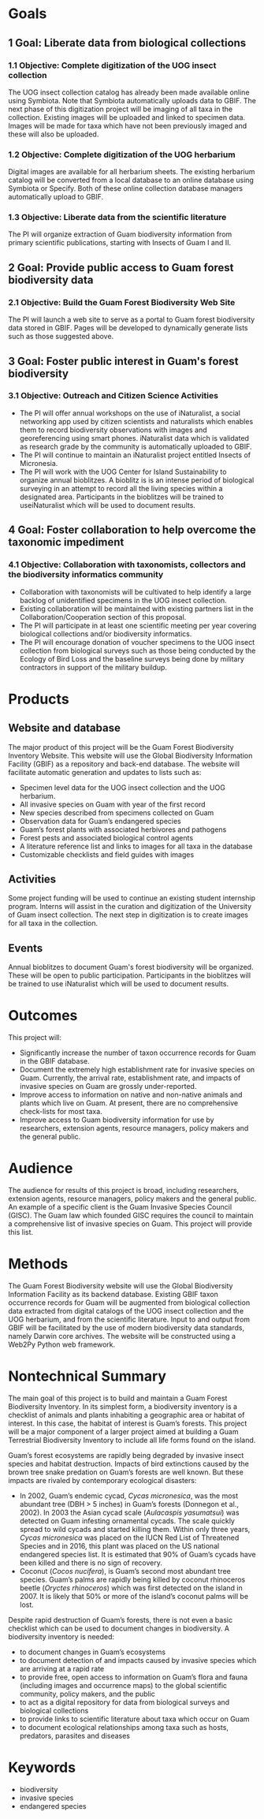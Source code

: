 # Goals 

## 1 Goal: Liberate data from biological collections 

### 1.1 Objective: Complete digitization of the UOG insect collection 
The UOG insect collection catalog has already been made available online using Symbiota. Note that Symbiota automatically uploads data to GBIF. The next phase of this digitization project will be imaging of all taxa in the collection. Existing images will be uploaded and linked to specimen data. Images will be made for taxa which have not been previously imaged and these will also be uploaded. 

### 1.2 Objective: Complete digitization of the UOG herbarium 
Digital images are available for all herbarium sheets. The existing herbarium catalog will be converted from a local database to an online database using Symbiota or Specify. Both of these online collection database managers automatically upload to GBIF. 

### 1.3 Objective: Liberate data from the scientific literature 
The PI will organize extraction of Guam biodiversity information from primary scientific publications, starting with Insects of Guam I and II. 

## 2 Goal: Provide public access to Guam forest biodiversity data

### 2.1 Objective: Build the Guam Forest Biodiversity Web Site
The PI will launch a web site to serve as a portal to Guam forest biodiversity data stored in GBIF. Pages will be developed to dynamically generate lists such as those suggested above. 

## 3 Goal: Foster public interest in Guam's forest biodiversity

### 3.1 Objective: Outreach and Citizen Science Activities
* The PI will offer annual workshops on the use of iNaturalist, a  social networking app used by citizen scientists and  naturalists which enables them to record biodiversity  observations with images and georeferencing using smart phones.   iNaturalist data which is validated as research grade by the  community is automatically uploaded to GBIF. 
* The PI will continue to maintain an iNaturalist project  entitled Insects of Micronesia. 
* The PI will work with the UOG Center for Island Sustainability  to organize annual bioblitzes. A bioblitz is is an intense  period of biological surveying in an attempt to record all the  living species within a designated area. Participants in the  bioblitzes will be trained to useiNaturalist which will be  used to document results. 

## 4 Goal: Foster collaboration to help overcome the taxonomic impediment

### 4.1 Objective: Collaboration with taxonomists, collectors and the biodiversity informatics community
* Collaboration with taxonomists will be cultivated to help  identify a large backlog of unidentified specimens in the UOG  insect collection. 
* Existing collaboration will be maintained with existing  partners list in the Collaboration/Cooperation section of this  proposal. 
* The PI will participate in at least one scientific meeting per  year covering biological collections and/or biodiversity  informatics. 
* The PI will encourage donation of voucher specimens to the UOG insect collection from biological surveys such as those being  conducted by the Ecology of Bird Loss and the baseline surveys  being done by military contractors in support of the military buildup.

# Products

## Website and database
The major product of this project will be the Guam Forest Biodiversity Inventory Website. This website will use the Global Biodiversity Information Facility (GBIF) as a repository and back-end database. The website will facilitate automatic generation and updates to lists such as:
* Specimen level data for the UOG insect collection and the UOG herbarium.
* All invasive species on Guam with year of the first record
* New species described from specimens collected on Guam
* Observation data for Guam’s endangered species
* Guam’s forest plants with associated herbivores and pathogens
* Forest pests and associated biological control agents
* A literature reference list and links to images for all taxa in the database
* Customizable checklists and field guides with images

## Activities
Some project funding will be used to continue an existing student internship program. Interns will assist in the curation and digitization of the University of Guam insect collection. The next step in digitization is to create images for all taxa in the collection.

## Events
Annual bioblitzes to document Guam's forest biodiversity will be organized. These will be open to public participation. Participants in the bioblitzes will be trained to use iNaturalist which will be used to document results. 

# Outcomes

This project will:
* Significantly increase the number of taxon occurrence records for Guam in the GBIF database.
* Document the extremely high establishment rate for invasive species on Guam. Currently, the arrival rate, establishment rate, and impacts of invasive species on Guam are grossly under-reported.
* Improve access to information on native and non-native animals and plants which live on Guam. At present, there are no comprehensive check-lists for most taxa.
* Improve access to Guam biodiversity information for use by researchers, extension agents, resource managers, policy makers and the general public.

# Audience
The audience for results of this project is broad, including researchers, extension agents, resource managers, policy makers and the general public. An example of a specific client is the Guam Invasive Species Council (GISC). The Guam law which founded GISC requires the council to maintain a comprehensive list of invasive species on Guam. This project will provide this list.

# Methods
The Guam Forest Biodiversity website will use the Global Biodiversity Information Facility as its backend database. Existing GBIF taxon occurrence records for Guam will be augmented from biological collection data extracted from digital catalogs of the UOG insect collection and the UOG herbarium, and from the scientific literature. Input to and output from GBIF will be facilitated by the use of modern biodiversity data standards, namely Darwin core archives. The website will be constructed using a Web2Py Python web framework.

# Nontechnical Summary
The main goal of this project is to build and maintain a Guam Forest Biodiversity Inventory. In its simplest form, a biodiversity inventory is a checklist of animals and plants inhabiting a geographic area or habitat of interest. In this case, the habitat of interest is Guam’s forests. This project will be a major component of a larger project aimed at building a Guam Terrestrial Biodiversity Inventory to include all life forms found on the island.

 Guam’s forest ecosystems are rapidly being degraded by invasive insect species and habitat destruction. Impacts of bird extinctions caused by the brown tree snake predation on Guam’s forests are well known. But these impacts are rivaled by contemporary ecological disasters:

* In 2002, Guam’s endemic cycad, *Cycas micronesica*, was the most abundant tree (DBH > 5 inches) in Guam’s forests (Donnegon et al., 2002). In 2003 the Asian cycad scale (*Aulacaspis yasumatsui*) was detected on Guam infesting ornamental cycads. The scale quickly spread to wild cycads and started killing them. Within only three  years, *Cycas micronesica* was placed on the IUCN Red List of Threatened Species and in 2016, this plant was placed on the US national endangered species list. It is estimated that 90% of Guam’s cycads have been killed and there is no sign of recovery.
* Coconut (*Cocos nucifera*), is Guam’s second most abundant tree species. Guam’s palms are rapidly being killed by coconut rhinoceros beetle (*Oryctes rhinoceros*) which was first detected on the island in 2007. It is likely that 50% or more of the island’s coconut palms will be lost.

 Despite rapid destruction of Guam’s forests, there is not even a basic checklist which can be used to document changes in biodiversity. A biodiversity inventory is needed:
* to document changes in Guam’s ecosystems
* to document detection of and impacts caused by invasive species which are arriving at a rapid rate
* to provide free, open access to information on Guam’s flora and fauna (including images and occurrence maps) to the global scientific community, policy makers, and the public
* to act as a digital repository for data from biological surveys and biological collections
* to provide links to scientific literature about taxa which occur on Guam
* to document ecological relationships among taxa such as hosts, predators, parasites and diseases

# Keywords
* biodiversity
* invasive species
* endangered species


